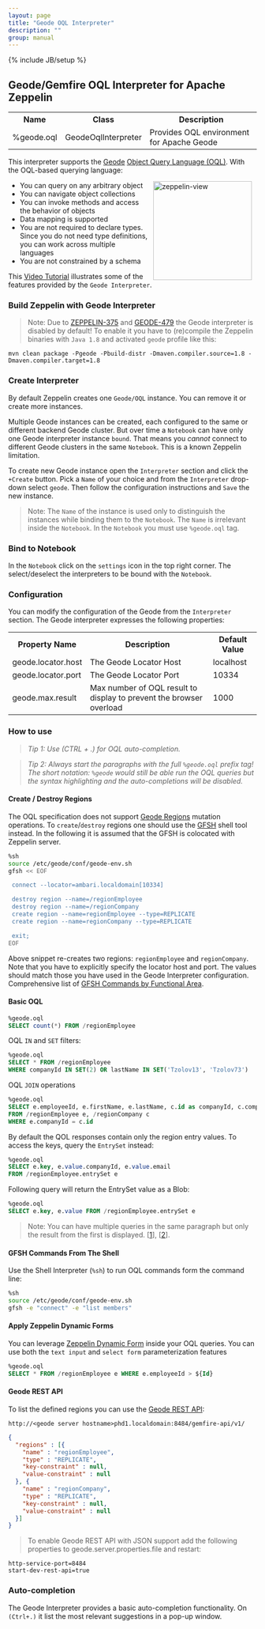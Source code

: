 ```yaml
---
layout: page
title: "Geode OQL Interpreter"
description: ""
group: manual
---
```

{% include JB/setup %}

## Geode/Gemfire OQL Interpreter for Apache Zeppelin
<table class="table-configuration">
  <tr>
    <th>Name</th>
    <th>Class</th>
    <th>Description</th>
  </tr>
  <tr>
    <td>%geode.oql</td>
    <td>GeodeOqlInterpreter</td>
    <td>Provides OQL environment for Apache Geode</td>
  </tr>
</table>

This interpreter supports the [Geode](http://geode.incubator.apache.org/) [Object Query Language (OQL)](http://geode-docs.cfapps.io/docs/developing/querying_basics/oql_compared_to_sql.html).  With the OQL-based querying language:

[<img align="right" src="http://img.youtube.com/vi/zvzzA9GXu3Q/3.jpg" alt="zeppelin-view" hspace="10" width="200"></img>](https://www.youtube.com/watch?v=zvzzA9GXu3Q)

* You can query on any arbitrary object
* You can navigate object collections
* You can invoke methods and access the behavior of objects
* Data mapping is supported
* You are not required to declare types. Since you do not need type definitions, you can work across multiple languages
* You are not constrained by a schema

This [Video Tutorial](https://www.youtube.com/watch?v=zvzzA9GXu3Q) illustrates some of the features provided by the `Geode Interpreter`.

### Build Zeppelin with Geode Interpreter

> Note: Due to [ZEPPELIN-375](https://issues.apache.org/jira/browse/ZEPPELIN-375) and [GEODE-479](https://issues.apache.org/jira/browse/GEODE-479) the Geode interpreter is disabled by default! To enable it you have to (re)compile the Zeppelin binaries with `Java 1.8` and activated `geode` profile like this:
```
mvn clean package -Pgeode -Pbuild-distr -Dmaven.compiler.source=1.8 -Dmaven.compiler.target=1.8
```

### Create Interpreter
By default Zeppelin creates one `Geode/OQL` instance. You can remove it or create more instances.

Multiple Geode instances can be created, each configured to the same or different backend Geode cluster. But over time a  `Notebook` can have only one Geode interpreter instance `bound`. That means you _cannot_ connect to different Geode clusters in the same `Notebook`. This is a known Zeppelin limitation.

To create new Geode instance open the `Interpreter` section and click the `+Create` button. Pick a `Name` of your choice and from the `Interpreter` drop-down select `geode`.  Then follow the configuration instructions and `Save` the new instance.

> Note: The `Name` of the instance is used only to distinguish the instances while binding them to the `Notebook`. The `Name` is irrelevant inside the `Notebook`. In the `Notebook` you must use `%geode.oql` tag.

### Bind to Notebook
In the `Notebook` click on the `settings` icon in the top right corner. The select/deselect the interpreters to be bound with the `Notebook`.

### Configuration
You can modify the configuration of the Geode from the `Interpreter` section.  The Geode interpreter expresses the following properties:

<table class="table-configuration">
  <tr>
    <th>Property Name</th>
    <th>Description</th>
    <th>Default Value</th>
  </tr>
  <tr>
    <td>geode.locator.host</td>
    <td>The Geode Locator Host</td>
    <td>localhost</td>
  </tr>
  <tr>
    <td>geode.locator.port</td>
    <td>The Geode Locator Port</td>
    <td>10334</td>
  </tr>
  <tr>
    <td>geode.max.result</td>
    <td>Max number of OQL result to display to prevent the browser overload</td>
    <td>1000</td>
  </tr>
</table>

### How to use
> *Tip 1: Use (CTRL + .) for OQL auto-completion.*

> *Tip 2: Always start the paragraphs with the full `%geode.oql` prefix tag! The short notation: `%geode` would still be able run the OQL queries but the syntax highlighting and the auto-completions will be disabled.*

#### Create / Destroy Regions
The OQL specification does not support  [Geode Regions](https://cwiki.apache.org/confluence/display/GEODE/Index#Index-MainConceptsandComponents) mutation operations. To `create`/`destroy` regions one should use the [GFSH](http://geode-docs.cfapps.io/docs/tools_modules/gfsh/chapter_overview.html) shell tool instead. In the following it is assumed that the GFSH is colocated with Zeppelin server.

```bash
%sh
source /etc/geode/conf/geode-env.sh
gfsh << EOF

 connect --locator=ambari.localdomain[10334]

 destroy region --name=/regionEmployee
 destroy region --name=/regionCompany
 create region --name=regionEmployee --type=REPLICATE
 create region --name=regionCompany --type=REPLICATE

 exit;
EOF
```

Above snippet re-creates two regions: `regionEmployee` and `regionCompany`. Note that you have to explicitly specify the locator host and port. The values should match those you have used in the Geode Interpreter configuration. Comprehensive list of [GFSH Commands by Functional Area](http://geode-docs.cfapps.io/docs/tools_modules/gfsh/gfsh_quick_reference.html).

#### Basic OQL
```sql
%geode.oql
SELECT count(*) FROM /regionEmployee
```

OQL `IN` and `SET` filters:

```sql
%geode.oql
SELECT * FROM /regionEmployee
WHERE companyId IN SET(2) OR lastName IN SET('Tzolov13', 'Tzolov73')
```

OQL `JOIN` operations

```sql
%geode.oql
SELECT e.employeeId, e.firstName, e.lastName, c.id as companyId, c.companyName, c.address
FROM /regionEmployee e, /regionCompany c
WHERE e.companyId = c.id
```

By default the QOL responses contain only the region entry values. To access the keys, query the `EntrySet` instead:

```sql
%geode.oql
SELECT e.key, e.value.companyId, e.value.email
FROM /regionEmployee.entrySet e
```
Following query will return the EntrySet value as a Blob:

```sql
%geode.oql
SELECT e.key, e.value FROM /regionEmployee.entrySet e
```

> Note: You can have multiple queries in the same paragraph but only the result from the first is displayed. [[1](https://issues.apache.org/jira/browse/ZEPPELIN-178)], [[2](https://issues.apache.org/jira/browse/ZEPPELIN-212)].

#### GFSH Commands From The Shell
Use the Shell Interpreter (`%sh`) to run OQL commands form the command line:

```bash
%sh
source /etc/geode/conf/geode-env.sh
gfsh -e "connect" -e "list members"
```

#### Apply Zeppelin Dynamic Forms
You can leverage [Zeppelin Dynamic Form](../manual/dynamicform.html) inside your OQL queries. You can use both the `text input` and `select form` parameterization features

```sql
%geode.oql
SELECT * FROM /regionEmployee e WHERE e.employeeId > ${Id}
```

#### Geode REST API
To list the defined regions you can use the [Geode REST API](http://geode-docs.cfapps.io/docs/geode_rest/chapter_overview.html):

```
http://<geode server hostname>phd1.localdomain:8484/gemfire-api/v1/
```

```json
{
  "regions" : [{
    "name" : "regionEmployee",
    "type" : "REPLICATE",
    "key-constraint" : null,
    "value-constraint" : null
  }, {
    "name" : "regionCompany",
    "type" : "REPLICATE",
    "key-constraint" : null,
    "value-constraint" : null
  }]
}
```

> To enable Geode REST API with JSON support add the following properties to geode.server.properties.file and restart:

```
http-service-port=8484
start-dev-rest-api=true
```

### Auto-completion
The Geode Interpreter provides a basic auto-completion functionality. On `(Ctrl+.)` it list the most relevant suggestions in a pop-up window.
